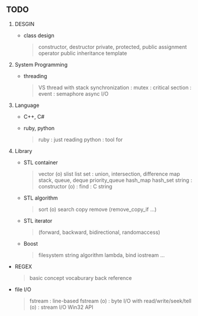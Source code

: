 ## TODO

 1. DESGIN
    * class design
      > constructor, destructor
      > private, protected, public
      > assignment operator
      > public inheritance 
      > template 

 2. System Programming
    * threading
      > VS thread with stack
      > synchronization
        : mutex
        : critical section
        : event
        : semaphore
      > async I/O

 3. Language
    * C++, C#

    * ruby, python
      > ruby   : just reading 
      > python : tool for 

 3. Library
    * STL container
      > vector        (o)
      > slist 
      > list
      > set
        : union, intersection, difference
      > map
      > stack, queue, deque
      > priority\_queue
      > hash\_map 
      > hash\_set 
      > string
        : constructor (o)
        : find 
        : C string 

    * STL algorithm
      > sort          (o)
      > search
      > copy
      > remove (remove\_copy\_if ...)
      >

    * STL iterator
      > (forward, backward, bidirectional, randomaccess)

    * Boost
      > filesystem
      > string algorithm
      > lambda, bind
      > iostream
      > ...

 * REGEX
   > basic concept
   > vocaburary
   > back reference


 * file I/O
   > fstream
     : line-based fstream                  (o)
     : byte I/O with read/write/seek/tell  (o)
     : stream  I/O
   > Win32 API

